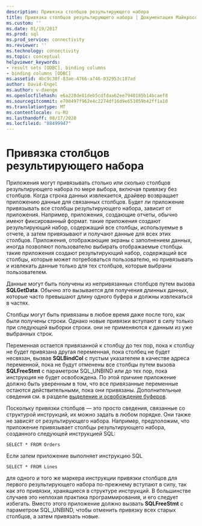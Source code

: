 ```yaml
---
description: Привязка столбцов результирующего набора
title: Привязка столбцов результирующего набора | Документация Майкрософт
ms.custom: ''
ms.date: 01/19/2017
ms.prod: sql
ms.prod_service: connectivity
ms.reviewer: ''
ms.technology: connectivity
ms.topic: conceptual
helpviewer_keywords:
- result sets [ODBC], binding columns
- binding columns [ODBC]
ms.assetid: 4bc9c30f-83ae-4766-a746-032953c187ad
author: David-Engel
ms.author: v-daenge
ms.openlocfilehash: e6a228de81deb5cdfdaa62ee7940185b14bcaef8
ms.sourcegitcommit: e700497f962e4c2274df16d9e651059b42ff1a10
ms.translationtype: MT
ms.contentlocale: ru-RU
ms.lasthandoff: 08/17/2020
ms.locfileid: "88499947"
---
```

# <a name="binding-result-set-columns"></a>Привязка столбцов результирующего набора
Приложения могут привязывать столько или сколько столбцов результирующего набора по мере выбора, включая привязку без столбцов. Когда строка данных извлекается, драйвер возвращает приложению данные для связанных столбцов. Будет ли приложение привязывать все столбцы результирующего набора, зависит от приложения. Например, приложения, создающие отчеты, обычно имеют фиксированный формат. такие приложения создают результирующий набор, содержащий все столбцы, используемые в отчете, а затем привязывают и получают данные для всех этих столбцов. Приложения, отображающие экраны с заполнением данных, иногда позволяют пользователю выбирать отображаемые столбцы. такие приложения создают результирующий набор, содержащий все столбцы, которые может потребоваться пользователю, но привязывать и извлекать данные только для тех столбцов, которые выбраны пользователем.  
  
 Данные могут быть получены из непривязанных столбцов путем вызова **SQLGetData**. Обычно это вызывается для получения длинных данных, которые часто превышают длину одного буфера и должны извлекаться в частях.  
  
 Столбцы могут быть привязаны в любое время даже после того, как были получены строки. Однако новые привязки вступают в силу только при следующей выборки строки. они не применяются к данным из уже выбранных строк.  
  
 Переменная остается привязанной к столбцу до тех пор, пока к столбцу не будет привязана другая переменная, пока столбец не будет несвязан, вызвав **SQLBindCol** с пустым указателем в качестве адреса переменной, пока не будут отменены все столбцы путем вызова **SQLFreeStmt** с параметром SQL_UNBIND или до тех пор, пока инструкция не будет освобождена. По этой причине приложение должно быть уверенным в том, что все привязанные переменные остаются действительными, пока они привязаны. Дополнительные сведения см. в разделе [выделение и освобождение буферов](../../../odbc/reference/develop-app/allocating-and-freeing-buffers.md).  
  
 Поскольку привязки столбцов — это просто сведения, связанные со структурой инструкций, их можно задать в любом порядке. Они также не зависят от результирующего набора. Например, предположим, что приложение привязывает столбцы результирующего набора, созданного следующей инструкцией SQL:  
  
```  
SELECT * FROM Orders  
```  
  
 Если затем приложение выполняет инструкцию SQL  
  
```  
SELECT * FROM Lines  
```  
  
 для одного и того же маркера инструкции привязки столбцов для первого результирующего набора по-прежнему вступают в силу, так как это привязки, хранящиеся в структуре инструкций. В большинстве случаев это неплохая практика программирования, и его следует избегать. Вместо этого приложение должно вызвать **SQLFreeStmt** с параметром SQL_UNBIND, чтобы отменить привязку всех старых столбцов, а затем привязать новые.
